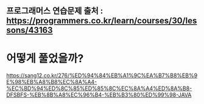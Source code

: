 ## 프로그래머스 연습문제 출처 : https://programmers.co.kr/learn/courses/30/lessons/43163
# 어떻게 풀었을까?
https://sang12.co.kr/276/%ED%94%84%EB%A1%9C%EA%B7%B8%EB%9E%98%EB%A8%B8%EC%8A%A4-%EC%BD%94%ED%8C%85%ED%85%8C%EC%8A%A4%ED%8A%B8-DFSBFS-%EB%8B%A8%EC%96%B4-%EB%B3%80%ED%99%98-JAVA
